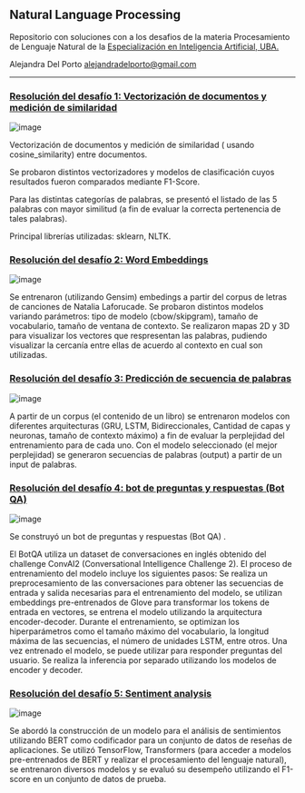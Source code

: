 
## Natural Language Processing

Repositorio con soluciones con a los desafios de la materia Procesamiento de Lenguaje Natural de la [Especialización en Inteligencia Artificial, UBA.](https://lse.posgrados.fi.uba.ar/posgrados/especializaciones/inteligencia-artificial)

Alejandra Del Porto
alejandradelporto@gmail.com

---

### [Resolución del desafío 1: Vectorización de documentos y medición de similaridad](https://github.com/aledp/ceia_PNL_aledp/blob/ae185b76984d3a152eb3f0a46224aedd4881e623/Resolucion_Desafio_1_AlejandraDelPorto.ipynb)

![image](https://github.com/aledp/ceia_PNL_aledp/assets/19275069/b82dd865-3c27-4168-af4b-2b39c4877440)

Vectorización de documentos y medición de similaridad ( usando cosine_similarity) entre documentos.

Se probaron distintos vectorizadores y modelos de clasificación cuyos resultados fueron comparados mediante F1-Score.

Para las distintas categorías de palabras, se presentó el listado de las 5 palabras con mayor similitud (a fin de evaluar la correcta pertenencia de tales palabras).

Principal librerías utilizadas:  sklearn, NLTK.


### [Resolución del desafío 2: Word Embeddings](https://github.com/aledp/ceia_PNL_aledp/blob/e189aafcd311070aaab098f10509ad77998aa971/Resolucion_Desafio_2_AlejandraDelPorto.ipynb)

![image](https://github.com/aledp/ceia_PNL_aledp/assets/19275069/6da4ec62-50ee-4589-bc48-13db73f32799)


Se entrenaron (utilizando Gensim) embedings a partir del corpus de letras de canciones de Natalia Laforucade.  Se probaron distintos modelos variando parámetros: tipo de modelo (cbow/skipgram), tamaño de vocabulario, tamaño de ventana de contexto.
Se realizaron mapas 2D y 3D para visualizar los vectores que respresentan las palabras, pudiendo visualizar la cercanía entre ellas de acuerdo al contexto en cual son utilizadas.

### [Resolución del desafío 3: Predicción de secuencia de palabras](https://github.com/aledp/ceia_PNL_aledp/blob/main/Resolucion_Desafio_3_AlejandraDelPorto.ipynb)

![image](https://github.com/aledp/ceia_PNL_aledp/assets/19275069/a166a044-da13-4d69-9efa-a6d6f280d923)


A partir de un corpus (el contenido de un libro) se entrenaron modelos con diferentes arquitecturas (GRU, LSTM, Bidireccionales, Cantidad de capas y neuronas, tamaño de contexto máximo) a fin de evaluar la perplejidad del entrenamiento para de cada uno.
Con el modelo seleccionado (el mejor perplejidad) se generaron secuencias de palabras (output) a partir de un input de palabras.

### [Resolución del desafío 4: bot de preguntas y respuestas (Bot QA)](https://github.com/aledp/ceia_PNL_aledp/blob/main/Resolucion_Desafio_4_bot_qa_AlejandraDelPorto.ipynb)

![image](https://github.com/aledp/ceia_PNL_aledp/assets/19275069/d3c77420-980a-42a6-9055-eb7b83a9abb9)

  
Se construyó un bot de preguntas y respuestas (Bot QA) .

El BotQA utiliza un dataset de conversaciones en inglés obtenido del challenge ConvAI2 (Conversational Intelligence Challenge 2). El proceso de entrenamiento del modelo incluye los siguientes pasos: Se realiza un preprocesamiento de las conversaciones para obtener las secuencias de entrada y salida necesarias para el entrenamiento del modelo, se utilizan embeddings pre-entrenados de Glove para transformar los tokens de entrada en vectores, se entrena el modelo utilizando la arquitectura encoder-decoder. Durante el entrenamiento, se optimizan los hiperparámetros como el tamaño máximo del vocabulario, la longitud máxima de las secuencias, el número de unidades LSTM, entre otros. Una vez entrenado el modelo, se puede utilizar para responder preguntas del usuario. Se realiza la inferencia por separado utilizando los modelos de encoder y decoder.

### [Resolución del desafío 5: Sentiment analysis](https://github.com/aledp/ceia_PNL_aledp/blob/main/Resolucion_Desafio_5_AlejandraDelPorto.ipynb)

![image](https://github.com/aledp/ceia_PNL_aledp/assets/19275069/ba6ce4b6-cc9b-47f5-b2d7-671d40aad818)

Se abordó la construcción de un modelo para el análisis de sentimientos utilizando BERT como codificador para un conjunto de datos de reseñas de aplicaciones. Se utilizó TensorFlow, Transformers (para acceder a modelos pre-entrenados de BERT y realizar el procesamiento del lenguaje natural), se entrenaron diversos modelos y se evaluó su desempeño utilizando el F1-score en un conjunto de datos de prueba.

